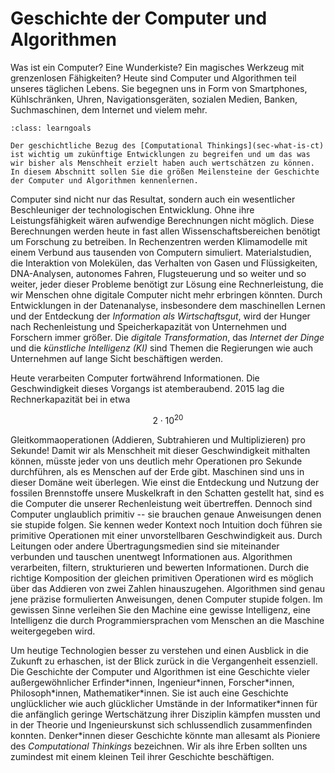 # Geschichte der Computer und Algorithmen

Was ist ein Computer? 
Eine Wunderkiste?
Ein magisches Werkzeug mit grenzenlosen Fähigkeiten?
Heute sind Computer und Algorithmen teil unseres täglichen Lebens.
Sie begegnen uns in Form von Smartphones, Kühlschränken, Uhren, Navigationsgeräten, sozialen Medien, Banken, Suchmaschinen, dem Internet und vielem mehr.

```{admonition} Lernziel
:class: learngoals

Der geschichtliche Bezug des [Computational Thinkings](sec-what-is-ct) ist wichtig um zukünftige Entwicklungen zu begreifen und um das was wir bisher als Menschheit erzielt haben auch wertschätzen zu können.
In diesem Abschnitt sollen Sie die größen Meilensteine der Geschichte der Computer und Algorithmen kennenlernen.
```

Computer sind nicht nur das Resultat, sondern auch ein wesentlicher Beschleuniger der technologischen Entwicklung.
Ohne ihre Leistungsfähigkeit wären aufwendige Berechnungen nicht möglich.
Diese Berechnungen werden heute in fast allen Wissenschaftsbereichen benötigt um Forschung zu betreiben.
In Rechenzentren werden Klimamodelle mit einem Verbund aus tausenden von Computern simuliert.
Materialstudien, die Interaktion von Molekülen, das Verhalten von Gasen und Flüssigkeiten, DNA-Analysen, autonomes Fahren, Flugsteuerung und so weiter und so weiter, jeder dieser Probleme benötigt zur Lösung eine Rechnerleistung, die wir Menschen ohne digitale Computer nicht mehr erbringen könnten.
Durch Entwicklungen in der Datenanalyse, insbesondere dem maschinellen Lernen und der Entdeckung der *Information als Wirtschaftsgut*, wird der Hunger nach Rechenleistung und Speicherkapazität von Unternehmen und Forschern immer größer.
Die *digitale Transformation*, das *Internet der Dinge* und die *künstliche Intelligenz (KI)* sind Themen die Regierungen wie auch Unternehmen auf lange Sicht beschäftigen werden.

Heute verarbeiten Computer fortwährend Informationen.
Die Geschwindigkeit dieses Vorgangs ist atemberaubend.
2015 lag die Rechnerkapazität bei in etwa 

$$2 \cdot 10^{20}$$ 

Gleitkommaoperationen (Addieren, Subtrahieren und Multiplizieren) pro Sekunde!
Damit wir als Menschheit mit dieser Geschwindigkeit mithalten können, müsste jeder von uns deutlich mehr Operationen pro Sekunde durchführen, als es Menschen auf der Erde gibt.
Maschinen sind uns in dieser Domäne weit überlegen.
Wie einst die Entdeckung und Nutzung der fossilen Brennstoffe unsere Muskelkraft in den Schatten gestellt hat, sind es die Computer die unserer Rechenleistung weit übertreffen.
Dennoch sind Computer unglaublich primitiv -- sie brauchen genaue Anweisungen denen sie stupide folgen.
Sie kennen weder Kontext noch Intuition doch führen sie primitive Operationen mit einer unvorstellbaren Geschwindigkeit aus.
Durch Leitungen oder andere Übertragungsmedien sind sie miteinander verbunden und tauschen unentwegt Informationen aus.
Algorithmen verarbeiten, filtern, strukturieren und bewerten Informationen.
Durch die richtige Komposition der gleichen primitiven Operationen wird es möglich über das Addieren von zwei Zahlen hinauszugehen.
Algorithmen sind genau jene präzise formulierten Anweisungen, denen Computer stupide folgen.
Im gewissen Sinne verleihen Sie den Machine eine gewisse Intelligenz, eine Intelligenz die durch Programmiersprachen vom Menschen an die Maschine weitergegeben wird.

Um heutige Technologien besser zu verstehen und einen Ausblick in die Zukunft zu erhaschen, ist der Blick zurück in die Vergangenheit essenziell.
Die Geschichte der Computer und Algorithmen ist eine Geschichte vieler außergewöhnlicher Erfinder\*innen, Ingenieur\*innen, Forscher\*innen, Philosoph\*innen, Mathematiker\*innen.
Sie ist auch eine Geschichte unglücklicher wie auch glücklicher Umstände in der Informatiker\*innen für die anfänglich geringe Wertschätzung ihrer Disziplin kämpfen mussten und in der Theorie und Ingenieurskunst sich schlussendlich zusammenfinden konnten.
Denker\*innen dieser Geschichte könnte man allesamt als Pioniere des *Computational Thinkings* bezeichnen.
Wir als ihre Erben sollten uns zumindest mit einem kleinen Teil ihrer Geschichte beschäftigen.